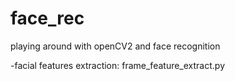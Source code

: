 # face_rec
playing around with openCV2 and face recognition


-facial features extraction: frame_feature_extract.py

